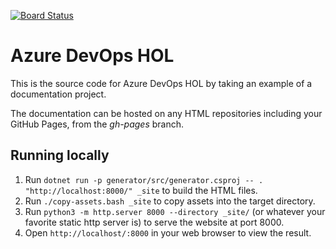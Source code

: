 [![Board Status](https://dev.azure.com/yjwon0463/ec55e749-853d-4260-bc36-d7312fc53cdc/cf355d26-6683-4974-a048-bfb33e4ce79d/_apis/work/boardbadge/6e73c944-bea4-42dc-9f7b-1f87fd9df616)](https://dev.azure.com/yjwon0463/ec55e749-853d-4260-bc36-d7312fc53cdc/_boards/board/t/cf355d26-6683-4974-a048-bfb33e4ce79d/Microsoft.RequirementCategory)
# Azure DevOps HOL

This is the source code for Azure DevOps HOL by taking an example of a documentation project.

The documentation can be hosted on any HTML repositories including your GitHub Pages, from the *gh-pages* branch.

## Running locally

1. Run `dotnet run -p generator/src/generator.csproj -- . "http://localhost:8000/" _site` to build the HTML files.
2. Run `./copy-assets.bash _site` to copy assets into the target directory.
3. Run `python3 -m http.server 8000 --directory _site/` (or whatever your favorite static http server is) to serve the website at port 8000.
4. Open `http://localhost/:8000` in your web browser to view the result.
